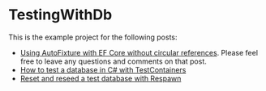 # TestingWithDb

This is the example project for the following posts:

- [Using AutoFixture with EF Core without circular references](https://daninacan.com/using-autofixture-with-ef-core-without-circular-references). Please feel free to leave any questions and comments on that post.
- [How to test a database in C# with TestContainers](https://daninacan.com/how-to-test-a-database-in-c-with-testcontainers)
- [Reset and reseed a test database with Respawn](https://daninacan.com/reset-and-reseed-a-test-database-with-respawn)
